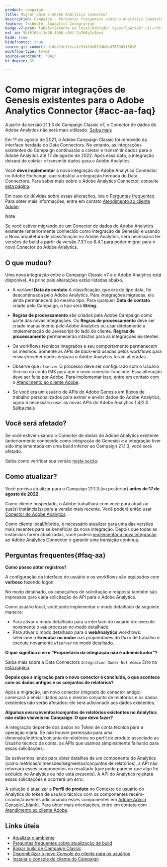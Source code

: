 ```yaml
---
product: campaign
title: Migrar para o Adobe Analytics Connector
description: Campaign - Perguntas frequentes sobre o Analytics Connector
feature: Technote, Analytics Integration
badge-v7-prem: label="Somente no local/híbrido" type="Caution" url="https://experienceleague.adobe.com/docs/campaign-classic/using/installing-campaign-classic/architecture-and-hosting-models/hosting-models-lp/hosting-models.html?lang=pt-BR" tooltip="Aplica-se somente a implantações no local e híbridas do v7"
exl-id: 5bf61654-3d68-4560-a93f-7a768a2c5be4
hide: true
hidefromtoc: true
source-git-commit: a1dbef3e1feca1e3347de013db8bd7809d315016
workflow-type: tm+mt
source-wordcount: '841'
ht-degree: 3%

---
```


# Como migrar integrações de Genesis existentes para o Adobe Analytics Connector {#acc-aa-faq}

A partir da versão 21.1.3 do Campaign Classic v7, o Conector de dados do Adobe Analytics não será mais utilizado. [Saiba mais](https://experienceleague.adobe.com/docs/analytics/import/dataconnectors/data-connectors-eol.html)

Em 1º de agosto de 2021, o Adobe Campaign Classic foi removido da interface herdada do Data Connectors. No entanto, as integrações existentes do Campaign continuarão a coletar e transmitir dados para o Adobe Analytics até 17 de agosto de 2022. Após essa data, a integração deixará de coletar e transmitir dados para o Adobe Analytics.

Você **deve implementar** a nova integração do Adobe Analytics Connector no Adobe Exchange, que substitui a integração herdada do Data Connectors. Para saber mais sobre o Adobe Analytics Connector, consulte [esta página](../../integrations/using/gs-aa.md).

Em caso de dúvidas sobre essas alterações, leia o [Perguntas frequentes](#faq-aa). Para obter mais informações, entre em contato [Atendimento ao cliente Adobe](https://helpx.adobe.com/br/enterprise/admin-guide.html/enterprise/using/support-for-experience-cloud.ug.html).

>[!NOTE]
>
>Se você estiver migrando de um Conector de dados do Adobe Analytics existente (anteriormente conhecido como integração de Genesis) e usando a Nova arquitetura de classificação no Adobe Analytics, será necessário ter versões de build a partir da versão 7.3.1 ou 8.4.1 para poder migrar para o novo Conector do Adobe Analytics.

## O que mudou?

Uma nova integração entre o Campaign Classic v7 e o Adobe Analytics está disponível. As principais alterações estão listadas abaixo.

* A variável **Data de contato** A classificação, que era do tipo data, foi descontinuada pelo Adobe Analytics. Para integrações migradas, ele ainda permanecerá do mesmo tipo. Para qualquer **Data de contato** criado pelo Campaign, o tipo será **String**.

* **Regras de processamento** são criados pela Adobe Campaign como parte das novas integrações. Ou **Regras de processamento** deve ser criado manualmente pelo Adobe Analytics ou usar diretamente a implementação do Javascript do lado do cliente. **Regras de processamento** permanecerão intactos para as integrações existentes.

* Os workflows técnicos integrados e seu comportamento permanecem os mesmos. Somente as APIs de back-end usadas pelos workflows para enviar/receber dados de/para o Adobe Analytics foram alteradas.

* Observe que `nlserver` O processo deve ser configurado com o Usuário técnico da conta IMS para que o novo conector funcione. Essa alteração deve ser feita por Adobe. Para implementar isso, entre em contato com o [Atendimento ao cliente Adobe](https://helpx.adobe.com/br/enterprise/admin-guide.html/enterprise/using/support-for-experience-cloud.ug.html).

* Se você era um usuário de APIs do Adobe Genesis em fluxos de trabalho personalizados para extrair e enviar dados do Adobe Analytics, agora é necessário usar as novas APIs do Adobe Analytics 1.4/2.0. [Saiba mais](https://adobeexchangeec.zendesk.com/hc/en-us/articles/360047148832-Replacements-for-Data-Connector-API-calls)

## Você será afetado?

Se você estiver usando o Conector de dados do Adobe Analytics existente (anteriormente conhecido como integração de Genesis) e a integração tiver sido implementada em uma build inferior ao Campaign 21.1.3, você será afetado.

Saiba como verificar sua versão [nesta seção](../../integrations/using/launching-adobe-campaign.md#getting-your-campaign-version).

## Como atualizar?

Você precisa atualizar para o Campaign 21.1.3 (ou posterior) **antes de 17 de agosto de 2022**.

Como cliente hospedado, o Adobe trabalhará com você para atualizar sua(s) instância(s) para a versão mais recente. Você poderá então usar [Conector do Adobe Analytics](../../platform/using/gs-aa.md).

Como cliente local/híbrido, é necessário atualizar para uma das versões mais recentes para se beneficiar da nova integração.
Depois que todas as instâncias forem atualizadas, você poderá [implementar a nova integração](../../integrations/using/adobe-analytics-provisioning.md) ao Adobe Analytics Connector e garantir uma transição contínua.

## Perguntas frequentes{#faq-aa}

**Como posso obter registros?**

A configuração da interface do usuário e os workflows são equipados com **verboso** fazendo logon.

No modo detalhado, os cabeçalhos de solicitação e resposta também são impressos para cada solicitação de API para o Adobe Analytics.

Como usuário local, você pode implementar o modo detalhado da seguinte maneira:

* Para ativar o modo detalhado para a interface do usuário do: execute novamente o `web` processo no modo detalhado.
* Para ativar o modo detalhado para o **webAnalytics** workflows: selecione o **Executar no motor** nas propriedades do fluxo de trabalho e execute novamente `wfserver` no modo detalhado.

**O que significa o erro &quot;Proprietário da integração não é administrador&quot;?**

Saiba mais sobre a Data Connectors `Integration Owner Not Admin` Erro no [esta página](https://adobeexchangeec.zendesk.com/hc/en-us/articles/360035167932-Adobe-Analytics-Data-Connectors-Integration-Owner-Not-Admin-Error).

**Depois que a migração para o novo conector é concluída, o que acontece com os dados antigos e os conjuntos de relatórios?**

Após a migração, um novo conector (migrado do conector antigo) começará a enviar dados para o mesmo conjunto de relatórios e os dados existentes não serão afetados: ele será adicionado aos dados existentes.

**Algumas evars/eventos/conjuntos de relatórios existentes no Analytics não estão visíveis no Campaign. O que devo fazer?**

A integração depende dos dados no Token de conta técnica para a operação diária. Se não houver permissão para uma dimensão/métrica/conjunto de relatórios no perfil de produto associado ao Usuário técnico da conta, as APIs que usamos simplesmente falharão para essas solicitações.

Se estivermos lendo para obter detalhes de um componente do Analytics (como métricas/dimensões/segmentos/conjuntos de relatórios), a API não retornará esses componentes no resultado (que pode parecer que algo foi excluído no Analytics ou não está presente). A API do Analytics rejeitará essas solicitações e ocorrerá um erro.

A solução é atualizar a **Perfil do produto** no Contexto de usuário do Analytics do token de usuário técnico com os componentes recém-criados/ausentes adicionando esses componentes em [Adobe Admin Console](https://adminconsole.adobe.com/){_blank}. Para obter mais orientações, entre em contato com [Atendimento ao cliente Adobe](https://helpx.adobe.com/br/enterprise/admin-guide.html/enterprise/using/support-for-experience-cloud.ug.html).

## Links úteis

* [Atualizar o ambiente](../../production/using/build-upgrade.md)
* [Perguntas frequentes sobre atualização de build](../../platform/using/faq-build-upgrade.md)
* [Baixar build de Campaign Classic](https://experience.adobe.com/#/downloads/content/software-distribution/br/campaign.html)
* [Disponibilizar o novo Console do cliente para os usuários](../../installation/using/client-console-availability-for-windows.md)
* [Instalar o console do cliente do Campaign](../../installation/using/installing-the-client-console.md)
